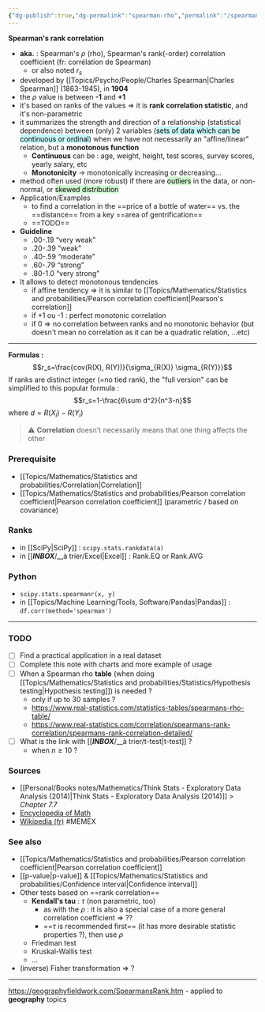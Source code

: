 ```yaml
---
{"dg-publish":true,"dg-permalink":"spearman-rho","permalink":"/spearman-rho/","dgHomeLink":true,"dgPassFrontmatter":false}
---
```



**Spearman's rank correlation**
- **aka.** : Spearman's $\rho$ (rho), Spearman's rank(-order) correlation coefficient (fr: corrélation de Spearman)
	- or also noted $r_s$
- developed by [[Topics/Psycho/People/Charles Spearman|Charles Spearman]] (1863-1945), in **1904**
- the $\rho$ value is between **-1** and **+1**
- it's based on ranks of the values => it is **rank correlation statistic**, and it's non-parametric
- it summarizes the strength and direction of a relationship (statistical dependence) between (only) 2 variables (<mark style="background: #ABF7F7A6;">sets of data which can be continuous or ordinal</mark>) when we have not necessarily an "affine/linear" relation, but a **monotonous function**
	- **Continuous** can be : age, weight, height, test scores, survey scores, yearly salary, etc
	- **Monotonicity** -> monotonically increasing or decreasing...
- method often used (more robust) if there are <mark style="background: #BBFABBA6;">outliers</mark> in the data, or non-normal, or <mark style="background: #BBFABBA6;">skewed distribution</mark> 
- Application/Examples
	- to find a correlation in the ==price of a bottle of water== vs. the ==distance== from a key ==area of gentrification==
	- ==TODO==
- **Guideline**
	- .00-.19 “very weak”
	- .20-.39 “weak”
	- .40-.59 “moderate”
	- .60-.79 “strong”
	- .80-1.0 “very strong” 
- It allows to detect monotonous tendencies
	- if affine tendency => it is similar to [[Topics/Mathematics/Statistics and probabilities/Pearson correlation coefficient|Pearson's correlation]]
	- if +1 ou -1 : perfect monotonic correlation
	- if 0 => no correlation between ranks and no monotonic behavior (but doesn't mean no correlation as it can be a quadratic relation, ...etc)

---
**Formulas :**
$$r_s=\frac{cov(R(X), R(Y))}{\sigma_{R(X)} \sigma_{R(Y)}}$$
If ranks are distinct integer (=no tied rank), the "full version" can be simplified to this popular formula :
$$r_s=1-\frac{6\sum d^2}{n^3-n}$$ where $d=R(X_i)-R(Y_i)$

> ⚠️ **Correlation** doesn't necessarily means that one thing affects the other

### Prerequisite
- [[Topics/Mathematics/Statistics and probabilities/Correlation|Correlation]]
- [[Topics/Mathematics/Statistics and probabilities/Pearson correlation coefficient|Pearson correlation coefficient]] (parametric / based on covariance)

### Ranks
- in [[SciPy|SciPy]] : `scipy.stats.rankdata(a)`
- in [[___INBOX___/__à trier/Excel|Excel]] : Rank.EQ or Rank.AVG

### Python
- `scipy.stats.spearmanr(x, y)`
- in [[Topics/Machine Learning/Tools, Software/Pandas|Pandas]] : `df.corr(method='spearman')`

---
### TODO
- [ ] Find a practical application in a real dataset
- [ ] Complete this note with charts and more example of usage
- [ ] When a Spearman rho **table** (when doing [[Topics/Mathematics/Statistics and probabilities/Statistics/Hypothesis testing|Hypothesis testing]]) is needed ?
	- only if up to 30 samples ?
	- https://www.real-statistics.com/statistics-tables/spearmans-rho-table/
	- https://www.real-statistics.com/correlation/spearmans-rank-correlation/spearmans-rank-correlation-detailed/
- [ ] What is the link with [[___INBOX___/__à trier/t-test|t-test]] ?
	- when $n \geq 10$ ?

### Sources
- [[Personal/Books notes/Mathematics/Think Stats - Exploratory Data Analysis (2014)|Think Stats - Exploratory Data Analysis (2014)]] > *Chapter 7.7*
- [Encyclopedia of Math](https://encyclopediaofmath.org/wiki/Spearman_coefficient_of_rank_correlation)
- [Wikipedia (fr)](https://fr.wikipedia.org/wiki/Corr%C3%A9lation_de_Spearman) #MEMEX

### See also
- [[Topics/Mathematics/Statistics and probabilities/Pearson correlation coefficient|Pearson correlation coefficient]]
- [[p-value|p-value]] & [[Topics/Mathematics/Statistics and probabilities/Confidence interval|Confidence interval]]
- Other tests based on ==rank correlation==
	- **Kendall's tau** : $\tau$ (non parametric, too)
		- as with the $\rho$ : it is also a special case of a more general correlation coefficient => ??
		- ==$\tau$ is recommended first== (it has more desirable statistic properties ?), then use $\rho$
	- Friedman test
	- Kruskal-Wallis test
	- ...
- (inverse) Fisher transformation => ?

---
https://geographyfieldwork.com/SpearmansRank.htm - applied to **geography** topics
